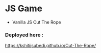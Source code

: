 # JS Game

- Vanilla JS 
	Cut The Rope

### Deployed here :
https://kshitijsubedi.github.io/Cut-The-Rope/
